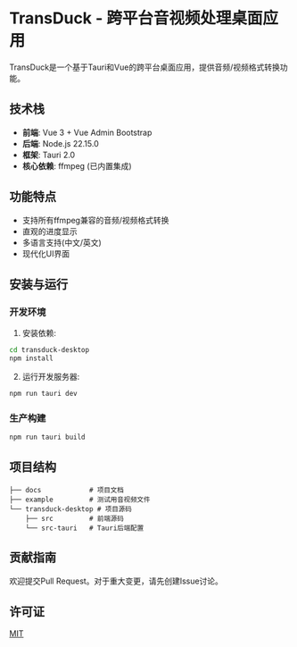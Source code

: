 # TransDuck - 跨平台音视频处理桌面应用

TransDuck是一个基于Tauri和Vue的跨平台桌面应用，提供音频/视频格式转换功能。

## 技术栈

- **前端**: Vue 3 + Vue Admin Bootstrap
- **后端**: Node.js 22.15.0
- **框架**: Tauri 2.0
- **核心依赖**: ffmpeg (已内置集成)

## 功能特点

- 支持所有ffmpeg兼容的音频/视频格式转换
- 直观的进度显示
- 多语言支持(中文/英文)
- 现代化UI界面

## 安装与运行

### 开发环境

1. 安装依赖:

```bash
cd transduck-desktop
npm install
```

2. 运行开发服务器:

```bash
npm run tauri dev
```

### 生产构建

```bash
npm run tauri build
```

## 项目结构

```
├── docs            # 项目文档
├── example         # 测试用音视频文件
└── transduck-desktop # 项目源码
    ├── src         # 前端源码
    └── src-tauri   # Tauri后端配置
```

## 贡献指南

欢迎提交Pull Request。对于重大变更，请先创建Issue讨论。

## 许可证

[MIT](LICENSE)